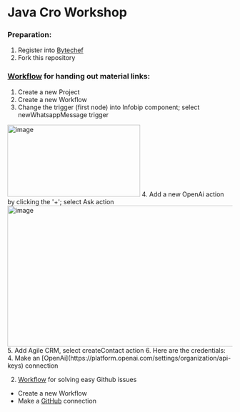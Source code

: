 # Java Cro Workshop

### Preparation:
1. Register into [Bytechef](https://app.bytechef.io/)
2. Fork this repository
 
### [Workflow](https://github.com/marko-kriskovic/JavaCroWorkshop/blob/main/bytechef-workflows/workshop/task1.json) for handing out material links:
1. Create a new Project
2. Create a new Workflow
3. Change the trigger (first node) into Infobip component; select newWhatsappMessage trigger
<img width="297" height="161" alt="image" src="https://github.com/user-attachments/assets/a9f87a03-8d55-4b29-ac59-615bcd121319" />
4. Add a new OpenAi action by clicking the '+'; select Ask action
<img width="526" height="316" alt="image" src="https://github.com/user-attachments/assets/6cc69732-60f4-443e-b200-4f50a02d8554" />
5. Add Agile CRM, select createContact action
6. Here are the credentials:
4. Make an [OpenAi](https://platform.openai.com/settings/organization/api-keys) connection

2. [Workflow](https://github.com/marko-kriskovic/JavaCroWorkshop/blob/main/bytechef-workflows/workshop/task2.json) for solving easy Github issues
- Create a new Workflow
- Make a [GitHub](https://docs.bytechef.io/reference/components/github) connection
